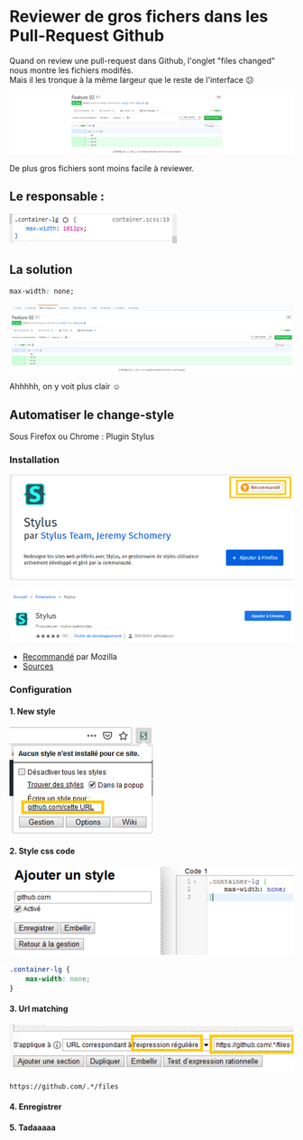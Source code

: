 Reviewer de gros fichers dans les Pull-Request Github
=====================================================

Quand on review une pull-request dans Github, l'onglet "files changed" nous montre les fichiers modifés.  
Mais il les tronque à la même largeur que le reste de l'interface :confused:

![](github_review_files.png)

De plus gros fichiers sont moins facile à reviewer.

## Le responsable :

![](responsable_max_width.png)

## La solution
```css
max-width: none;
```

![](max_width_none.png)

Ahhhhh, on y voit plus clair :relaxed:

## Automatiser le change-style

Sous Firefox ou Chrome : Plugin Stylus

### Installation

![![](https://addons.mozilla.org/fr/firefox/addon/styl-us/)](stylus_firefox.png)

![![](https://chrome.google.com/webstore/detail/stylus/clngdbkpkpeebahjckkjfobafhncgmne)](stylus_chrome.png)

* [Recommandé](https://support.mozilla.org/fr/kb/programme-extensions-recommandees#w_comment-les-extensions-recommandaees-sont-elles-saelectionnaees) par Mozilla
* [Sources](https://github.com/openstyles/stylus)

### Configuration

#### 1. New style

![](stylus_new_style.png)

#### 2. Style css code

![](stylus_style_code.png)

```css
.container-lg {
    max-width: none;
}
```

#### 3. Url matching

![](stylus_style_regex.png)

`https://github.com/.*/files`

#### 4. Enregistrer

#### 5. Tadaaaaa

